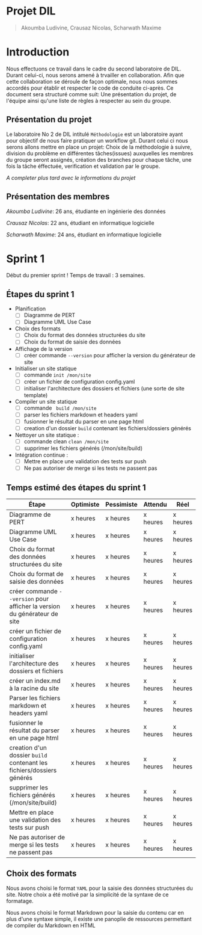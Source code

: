 # Projet DIL

> Akoumba Ludivine, Crausaz Nicolas, Scharwath Maxime

# Introduction

Nous effectuons ce travail dans le cadre du second laboratoire de DIL. Durant celui-ci, nous serons amené à trvailler en collaboration. Afin que cette collaboration se déroule de façon optimale, nous nous sommes accordés pour établir et respecter le code de conduite ci-après. Ce document sera structuré comme suit: Une présentation du projet, de l'équipe ainsi qu'une liste de règles à respecter au sein du groupe.


## Présentation du projet

Le laboratoire No 2 de DIL intitulé `Méthodologie` est un laboratoire ayant pour objectif de nous faire pratiquer un workflow git. Durant celui ci nous serons allons mettre en place un projet: Choix de la méthodologie à suivre, division du problème en différentes tâches(issues) auxquelles les membres du groupe seront assignés, création des branches pour chaque tâche, une fois la tâche éffectuée, verification et validation par le groupe. 

_A completer plus tard avec le informations du projet_


## Présentation des membres

_Akoumba Ludivine_: 26 ans, étudiante en ingénierie des données  

_Crausaz Nicolas_:  22 ans, étudiant en informatique logicielle  

_Scharwath Maxime_: 24 ans, étudiant en informatique logicielle

# Sprint 1

Début du premier sprint ! Temps de travail : 3 semaines.
## Étapes du sprint 1
- Planification
  - [ ] Diagramme de PERT
  - [ ] Diagramme UML Use Case
- Choix des formats
  - [ ] Choix du format des données structurées du site
  - [ ] Choix du format de saisie des données
- Affichage de la version
  - [ ] créer commande `--version` pour afficher la version du générateur de site
- Initialiser un site statique
  - [ ] commande `init /mon/site`
  - [ ] créer un fichier de configuration config.yaml
  - [ ] initialiser l'architecture des dossiers et fichiers (une sorte de site template)
- Compiler un site statique
  - [ ] commande ` build /mon/site`
  - [ ] parser les fichiers markdown et headers yaml
  - [ ] fusionner le résultat du parser en une page html
  - [ ] creation d'un dossier `build` contenant les fichiers/dossiers générés
- Nettoyer un site statique :
  - [ ] commande clean `clean /mon/site`
  - [ ] supprimer les fichiers générés (/mon/site/build)
- Intégration continue :
  - [ ] Mettre en place une validation des tests sur push
  - [ ] Ne pas autoriser de merge si les tests ne passent pas

## Temps estimé des étapes du sprint 1
| Étape     | Optimiste | Pessimiste | Attendu  | Réel     |
|-----------|-----------|------------|----------|----------|
| Diagramme de PERT | x heures  | x heures   | x heures | x heures |
| Diagramme UML Use Case | x heures  | x heures   | x heures | x heures |
| Choix du format des données structurées du site | x heures  | x heures   | x heures | x heures |
| Choix du format de saisie des données | x heures  | x heures   | x heures | x heures |
| créer commande `--version` pour afficher la version du générateur de site | x heures  | x heures   | x heures | x heures |
| créer un fichier de configuration config.yaml | x heures  | x heures   | x heures | x heures |
| initialiser l'architecture des dossiers et fichiers | x heures  | x heures   | x heures | x heures |
| créer un index.md à la racine du site | x heures  | x heures   | x heures | x heures |
| Parser les fichiers markdown et headers yaml | x heures  | x heures   | x heures | x heures |
| fusionner le résultat du parser en une page html | x heures  | x heures   | x heures | x heures |
| creation d'un dossier `build` contenant les fichiers/dossiers générés | x heures  | x heures   | x heures | x heures |
| supprimer les fichiers générés (/mon/site/build) | x heures  | x heures   | x heures | x heures |
| Mettre en place une validation des tests sur push | x heures  | x heures   | x heures | x heures |
| Ne pas autoriser de merge si les tests ne passent pas | x heures  | x heures   | x heures | x heures |



## Choix des formats
Nous avons choisi le format `YAML` pour la saisie des données structurées du site. Notre choix a été motivé par la simplicité de la syntaxe de ce formatage.

Nous avons choisi le format Markdown pour la saisie du contenu car en plus d'une syntaxe simple, il existe une panoplie de ressources  permettant de compiler du Markdown en HTML

